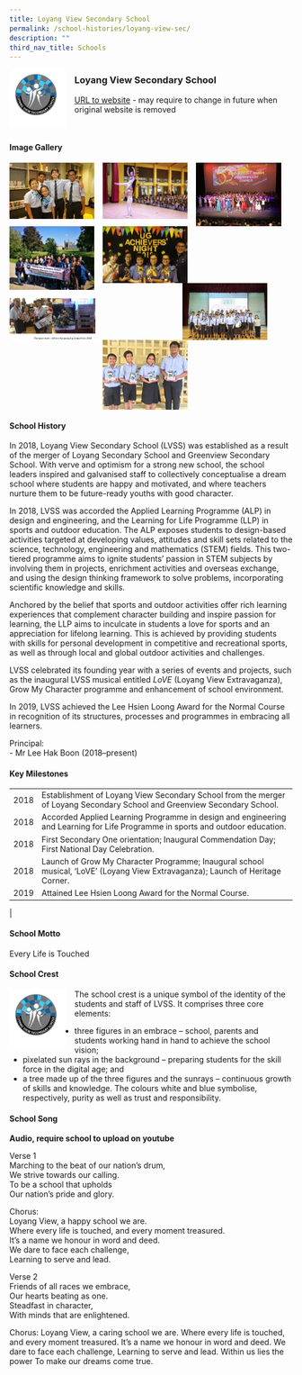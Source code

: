 ```yaml
---
title: Loyang View Secondary School
permalink: /school-histories/loyang-view-sec/
description: ""
third_nav_title: Schools
---
```

<img src="/images/loyangviewsec1.jpg" style="width:20%;margin-right:15px;" align = "left">

### **Loyang View Secondary School**
[URL to website](https://www.loyangviewsec.moe.edu.sg/) - may require to change in future when original website is removed

<br clear="left">

#### **Image Gallery**

<p><a href="https://staging.d1yxymztqoj7qn.amplifyapp.com/images/pic.jpg">  
<img src="/images/loyangviewsec2.jpg" style="width:30%;margin-right:15px;" align = "left">
</a></p>

<p><a href="https://staging.d1yxymztqoj7qn.amplifyapp.com/images/pic.jpg">  
<img src="/images/loyangviewsec3.jpg" style="width:30%;margin-right:15px;" align = "left">
</a></p>

<p><a href="https://staging.d1yxymztqoj7qn.amplifyapp.com/images/pic.jpg">  
<img src="/images/loyangviewsec4.jpg" style="width:30%;margin-right:15px;" align = "left">
</a></p>

<p><a href="https://staging.d1yxymztqoj7qn.amplifyapp.com/images/pic.jpg">  
<img src="/images/loyangviewsec5.jpg" style="width:30%;margin-right:15px;" align = "left">
</a></p>

<p><a href="https://staging.d1yxymztqoj7qn.amplifyapp.com/images/pic.jpg">  
<img src="/images/loyangviewsec6.jpg" style="width:30%;margin-right:15px;" align = "left">
</a></p>

<p><a href="https://staging.d1yxymztqoj7qn.amplifyapp.com/images/pic.jpg">  
<img src="/images/loyangviewsec7.jpg" style="width:30%;margin-right:45px;" align = "right">
</a></p>

<br clear="left">

<p><a href="https://staging.d1yxymztqoj7qn.amplifyapp.com/images/pic.jpg">  
<img src="/images/loyangviewsec8.jpg" style="width:32%;margin-right:5px;" align = "left">
</a></p>

<p><a href="https://staging.d1yxymztqoj7qn.amplifyapp.com/images/pic.jpg">  
<img src="/images/loyangviewsec9.jpg" style="width:30%;margin-right:5px;" align = "left">
</a></p>

<br clear="left">

#### **School History**
In 2018, Loyang View Secondary School (LVSS) was established as a result of the merger of Loyang Secondary School and Greenview Secondary School. With verve and optimism for a strong new school, the school leaders inspired and galvanised staff to collectively conceptualise a dream school where students are happy and motivated, and where teachers nurture them to be future-ready youths with good character. 

In 2018, LVSS was accorded the Applied Learning Programme (ALP) in design and engineering, and the Learning for Life Programme (LLP) in sports and outdoor education. The ALP exposes students to design-based activities targeted at developing values, attitudes and skill sets related to the science, technology, engineering and mathematics (STEM) fields. This two-tiered programme aims to ignite students’ passion in STEM subjects by involving them in projects, enrichment activities and overseas exchange, and using the design thinking framework to solve problems, incorporating scientific knowledge and skills. 

Anchored by the belief that sports and outdoor activities offer rich learning experiences that complement character building and inspire passion for learning, the LLP aims to inculcate in students a love for sports and an appreciation for lifelong learning. This is achieved by providing students with skills for personal development in competitive and recreational sports, as well as through local and global outdoor activities and challenges.

LVSS celebrated its founding year with a series of events and projects, such as the inaugural LVSS musical entitled _LoVE_ (Loyang View Extravaganza), Grow My Character programme and enhancement of school environment.

In 2019, LVSS achieved the Lee Hsien Loong Award for the Normal Course in recognition of its structures, processes and programmes in embracing all learners. 

Principal:<br>
\- Mr Lee Hak Boon (2018–present)

#### **Key Milestones**

|  |  |
|:---:|---|
| 2018 | Establishment of Loyang View Secondary School from the merger of Loyang Secondary School and Greenview Secondary School. |
| 2018 | Accorded Applied Learning Programme in design and engineering and Learning for Life Programme in sports and outdoor education. |
| 2018 | First Secondary One orientation; Inaugural Commendation Day; First National Day Celebration. |
| 2018 | Launch of Grow My Character Programme; Inaugural school musical, ‘LoVE’ (Loyang View Extravaganza); Launch of Heritage Corner. |
| 2019 | Attained Lee Hsien Loong Award for the Normal Course. |
|

#### **School Motto**
Every Life is Touched

#### **School Crest**
<img src="/images/loyangviewsec1.jpg" style="width:20%;margin-right:15px;" align = "left">

The school crest is a unique symbol of the identity of the students and staff of LVSS. It comprises three core elements:
* three figures in an embrace – school, parents and students working hand in hand to achieve the school vision;
*  pixelated sun rays in the background – preparing students for the skill force in the digital age; and
*  a tree made up of the three figures and the sunrays – continuous growth of skills and knowledge.
The colours white and blue symbolise, respectively, purity as well as trust and responsibility.

#### **School Song**
**Audio, require school to upload on youtube**

Verse 1<br>
Marching to the beat of our nation’s drum,<br>
We strive towards our calling.<br>
To be a school that upholds<br>
Our nation’s pride and glory.

Chorus:<br>
Loyang View, a happy school we are.<br>
Where every life is touched, and every moment treasured.<br>
It’s a name we honour in word and deed.<br>
We dare to face each challenge,<br>
Learning to serve and lead.

Verse 2<br>
Friends of all races we embrace,<br>
Our hearts beating as one.<br>
Steadfast in character,<br>
With minds that are enlightened.

Chorus:
Loyang View, a caring school we are.
Where every life is touched, and every moment treasured.
It’s a name we honour in word and deed.
We dare to face each challenge,
Learning to serve and lead.
Within us lies the power
To make our dreams come true.